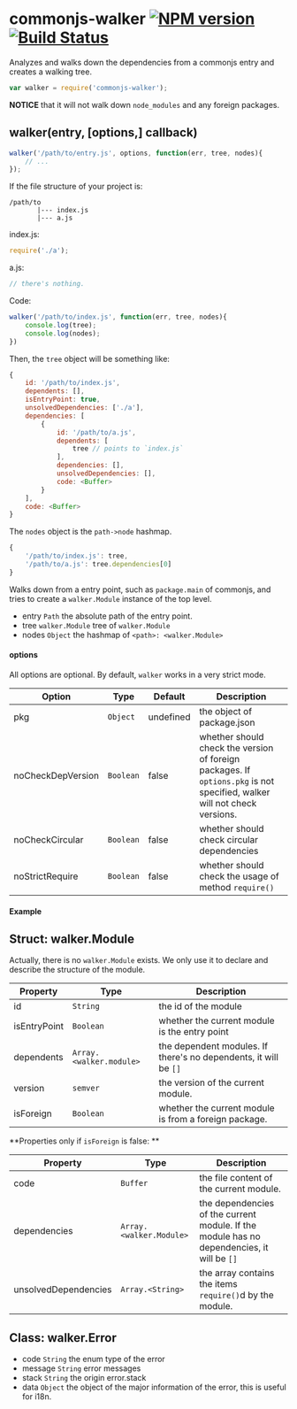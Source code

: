 # commonjs-walker [![NPM version](https://badge.fury.io/js/commonjs-walker.png)](http://badge.fury.io/js/commonjs-walker) [![Build Status](https://travis-ci.org/kaelzhang/node-commonjs-walker.png?branch=master)](https://travis-ci.org/kaelzhang/node-commonjs-walker)

Analyzes and walks down the dependencies from a commonjs entry and creates a walking tree.

```js
var walker = require('commonjs-walker');
```

**NOTICE** that it will not walk down `node_modules` and any foreign packages.

## walker(entry, [options,] callback)

```js
walker('/path/to/entry.js', options, function(err, tree, nodes){
	// ...
});
```

If the file structure of your project is:

```
/path/to
       |--- index.js
       |--- a.js
```

index.js:

```js
require('./a');
```

a.js:

```js
// there's nothing.
```

Code:

```js
walker('/path/to/index.js', function(err, tree, nodes){
	console.log(tree);
	console.log(nodes);
})
```

Then, the `tree` object will be something like:

```js
{
	id: '/path/to/index.js',
	dependents: [],
	isEntryPoint: true,
	unsolvedDependencies: ['./a'],
	dependencies: [
		{
			id: '/path/to/a.js',
			dependents: [
				tree // points to `index.js`
			],
			dependencies: [],
			unsolvedDependencies: [],
			code: <Buffer>
		}
	],
	code: <Buffer>
}
```

The `nodes` object is the `path->node` hashmap.

```js
{
	'/path/to/index.js': tree,
	'/path/to/a.js': tree.dependencies[0]
}
```


Walks down from a entry point, such as `package.main` of commonjs, and tries to create a `walker.Module` instance of the top level. 

- entry `Path` the absolute path of the entry point.
- tree `walker.Module` tree of `walker.Module`
- nodes `Object` the hashmap of `<path>: <walker.Module>`

#### options

All options are optional. By default, `walker` works in a very strict mode.

Option | Type | Default | Description
------ | ---- | ------- | ------------
pkg    | `Object` | undefined | the object of package.json
noCheckDepVersion | `Boolean` | false | whether should check the version of foreign packages. If `options.pkg` is not specified, walker will not check versions.
noCheckCircular | `Boolean` | false | whether should check circular dependencies
noStrictRequire | `Boolean` | false | whether should check the usage of method `require()`

#### Example


## Struct: walker.Module

Actually, there is no `walker.Module` exists. We only use it to declare and describe the structure of the module.

Property | Type | Description
-------- | ---- | -----------
id | `String` | the id of the module
isEntryPoint | `Boolean` | whether the current module is the entry point
dependents   | `Array.<walker.module>` | the dependent modules. If there's no dependents, it will be `[]`
version | `semver` | the version of the current module.
isForeign | `Boolean` | whether the current module is from a foreign package.

**Properties only if `isForeign` is false: **

Property | Type | Description
-------- | ---- | -----------
code | `Buffer` | the file content of the current module.
dependencies | `Array.<walker.Module>` | the dependencies of the current module. If the module has no dependencies, it will be `[]`
unsolvedDependencies | `Array.<String>` | the array contains the items `require()`d by the module.




## Class: walker.Error

- code `String` the enum type of the error
- message `String` error messages
- stack `String` the origin error.stack
- data `Object` the object of the major information of the error, this is useful for i18n.





